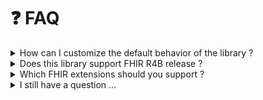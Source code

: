 # ❓ FAQ

<details>
    <summary>How can I customize the default behavior of the library ?</summary>
    <p>
        The library was built with customization in mind. To learn more, check out the 
        <a href="./configuration.html">configuration guide</a>.
    </p>
</details>

<details>
    <summary>Does this library support FHIR R4B release ?</summary>
    <p>
        Yes. According
        <a href="https://hapifhir.io/hapi-fhir/docs/getting_started/r4b.html">HAPI FHIR</a>,
        R4B is mainly identical to FHIR R4 but with specific resources backported from R5.
        You might need to cast your params to R4 through, as support for FHIR R4B is experimental on HAPI FHIR.
    </p>
</details>

<details>
  <summary>Which FHIR extensions should you support ?</summary>
  <ul>
    <li>Your country extensions (e.g. <a href="https://www.ehealth.fgov.be/standards/fhir/">Belgian ones</a>)</li>
    <li><a href="https://hl7.org/fhir/extensions/artifacts.html">FHIR Extensions Pack</a> (for international and interoperability reasons)</li>
  </ul>
  <p>Currently, 5 extensions are known to have impacts with Dosage / Timing with <a href="https://hl7.org/fhir/extensions/artifacts.html">FHIR Extensions Pack</a>:</p>
  <ul>
    <li><a href="https://hl7.org/fhir/extensions/StructureDefinition-dosage-conditions.html">Conditions</a></li>
    <li><a href="https://hl7.org/fhir/extensions/StructureDefinition-timing-daysOfCycle.html">Days of cycle</a></li>
    <li><a href="https://hl7.org/fhir/extensions/StructureDefinition-timing-dayOfMonth.html">Timing day of month</a></li>
    <li><a href="https://hl7.org/fhir/extensions/StructureDefinition-timing-exact.html">Timing Exact</a></li>
    <li><a href="https://hl7.org/fhir/extensions/StructureDefinition-dosage-minimumGapBetweenDose.html">Minimum Gap Between Doses</a></li>
  </ul>
</details>

<details>
    <summary>I still have a question ...</summary>
    <p>
        Create a ticket to speak about it on our discussions space on 
        <a href="https://github.com/jy95/fds/discussions">Github</a>.
    </p>
</details>
